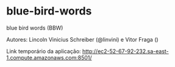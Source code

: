 # blue-bird-words
blue bird words (BBW)

Autores: Lincoln Vinicius Schreiber (@linvini) e Vitor Fraga ()

Link temporário da aplicação: http://ec2-52-67-92-232.sa-east-1.compute.amazonaws.com:8501/
